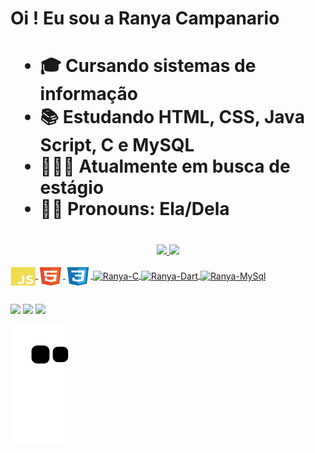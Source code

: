 <h1> Oi ! Eu sou a Ranya Campanario <h1>

-  🎓 Cursando sistemas de informação
-  📚 Estudando HTML, CSS, Java Script, C e MySQL 
-  👩🏽‍💻 Atualmente em busca de estágio 
-  👩🏽 Pronouns: Ela/Dela
#
<div align="center">
  <a href="https://github.com/ranyacmp">
  <img height="170em" src="https://github-readme-stats.vercel.app/api?username=ranyacmp&show_icons=true&theme=dark&include_all_commits=false&count_private=true"/>
  <img height="170em" src="https://github-readme-stats.vercel.app/api/top-langs/?username=ranyacmp&layout=compact&langs_count=7&theme=dark"/>
</div>
<div style="display: inline_block"><br>
  <img align="center" alt="Ranya-Js" height="30" width="40" src="https://raw.githubusercontent.com/devicons/devicon/master/icons/javascript/javascript-plain.svg">
  <img align="center" alt="Ranya-HTML" height="30" width="40" src="https://raw.githubusercontent.com/devicons/devicon/master/icons/html5/html5-original.svg">
  <img align="center" alt="Rafa-CSS" height="30" width="40" src="https://raw.githubusercontent.com/devicons/devicon/master/icons/css3/css3-original.svg">
  <img align="center" alt="Ranya-C" height="30" width="40" src="https://cdn.jsdelivr.net/gh/devicons/devicon/icons/c/c-original.svg">
  <img align="center" alt="Ranya-Dart" height="30" width="40" src="https://cdn.jsdelivr.net/gh/devicons/devicon/icons/dart/dart-original.svg">
  <img align="center" alt="Ranya-MySql" height="30" width="40" src="https://cdn.jsdelivr.net/gh/devicons/devicon/icons/mysql/mysql-original.svg">
</div>


##

<div> 

<a href="mailto:ranyacmp2018@gmail.com" target="_blank"><img src="https://img.shields.io/badge/Gmail-D14836?style=for-the-badge&logo=gmail&logoColor=white" target="_blank"></a>
<a href="https://www.linkedin.com/in/ranya-campanario" target="_blank"><img src="https://img.shields.io/badge/-LinkedIn-%230077B5?style=for-the-badge&logo=linkedin&logoColor=white" target="_blank"></a> 
<a href="https://instagram.com/ranyacmp" target="_blank"><img src="https://img.shields.io/badge/-Instagram-%23E4405F?style=for-the-badge&logo=instagram&logoColor=white" target="_blank"></a>

 
  ![Snake animation](https://github.com/rafaballerini/rafaballerini/blob/output/github-contribution-grid-snake.svg)
</div>
